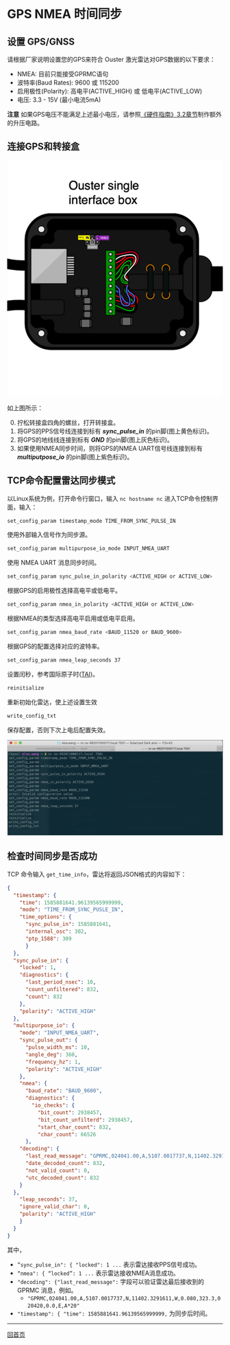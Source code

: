 # GPS NMEA 时间同步

## 设置 GPS/GNSS

请根据厂家说明设置您的GPS来符合 Ouster 激光雷达对GPS数据的以下要求：

- NMEA: 目前只能接受GPRMC语句
- 波特率(Baud Rates): 9600 或 115200
- 启用极性(Polarity): 高电平(ACTIVE_HIGH) 或 低电平(ACTIVE_LOW)
- 电压: 3.3 - 15V (最小电流5mA)

**注意** 如果GPS电压不能满足上述最小电压，请参照[《硬件指南》3.2章节](https://data.ouster.io/downloads/hardware-user-guide-v1.13.0.pdf)制作额外的升压电路。

## 连接GPS和转接盒

![interfac box gps](imgs/gps_interfacebox.png)

如上图所示：

0. 拧松转接盒四角的螺丝，打开转接盒。
1. 将GPS的PPS信号线连接到标有 ***sync_pulse_in*** 的pin脚(图上黄色标识)。
2. 将GPS的地线线连接到标有 ***GND*** 的pin脚(图上灰色标识)。
3. 如果使用NMEA同步时间，则将GPS的NMEA UART信号线连接到标有 ***multiputpose_io*** 的pin脚(图上紫色标识)。

## TCP命令配置雷达同步模式

以Linux系统为例，打开命令行窗口，输入 `nc hostname nc` 进入TCP命令控制界面，输入：

```bash
set_config_param timestamp_mode TIME_FROM_SYNC_PULSE_IN
```
使用外部输入信号作为同步源。

```bash
set_config_param multipurpose_io_mode INPUT_NMEA_UART
```
使用 NMEA UART 消息同步时间。

```bash
set_config_param sync_pulse_in_polarity <ACTIVE_HIGH or ACTIVE_LOW>
```
根据GPS的启用极性选择高电平或低电平。

```bash
set_config_param nmea_in_polarity <ACTIVE_HIGH or ACTIVE_LOW>
```
根据NMEA的类型选择高电平启用或低电平启用。

```bash
set_config_param nmea_baud_rate <BAUD_11520 or BAUD_9600>
```
根据GPS的配置选择对应的波特率。

```bash
set_config_param nmea_leap_seconds 37
```
设置闰秒，参考国际原子时([TAI](http://www.leapsecond.com/java/gpsclock.htm))。

```bash
reinitialize
```
重新初始化雷达，使上述设置生效

```bash
write_config_txt
```
保存配置，否则下次上电后配置失效。

![gps_sync](imgs/set_gps_sync.png)

## 检查时间同步是否成功

TCP 命令输入 `get_time_info`，雷达将返回JSON格式的内容如下：

```json
{
  "timestamp": {
    "time": 1585881641.96139565999999,
    "mode": "TIME_FROM_SYNC_PUSLE_IN",
    "time_options": {
      "sync_pulse_in": 1585881641,
      "internal_osc": 302,
      "ptp_1588": 309
      }
  },
  "sync_pulse_in": {
    "locked": 1,
    "diagnostics": {
      "last_period_nsec": 10,
      "count_unfiltered": 832,
      "count": 832
    },
    "polarity": "ACTIVE_HIGH"
  },
  "multipurpose_io": {
    "mode": "INPUT_NMEA_UART",
    "sync_pulse_out": {
      "pulse_width_ms": 10,
      "angle_deg": 360,
      "frequency_hz": 1,
      "polarity": "ACTIVE_HIGH"
    },
    "nmea": {
      "baud_rate": "BAUD_9600",
      "diagnostics": {
        "io_checks": {
          "bit_count": 2938457,
          "bit_count_unfilterd": 2938457,
          "start_char_count": 832,
          "char_count": 66526
      },
    "decoding": {
      "last_read_message": "GPRMC,024041.00,A,5107.0017737,N,11402.3291611,W,0.080,323.3,020420,0.0,E,A*20",
      "date_decoded_count": 832,
      "not_valid_count": 0,
      "utc_decoded_count": 832
    }
  },
    "leap_seconds": 37,
    "ignore_valid_char": 0,
    "polarity": "ACTIVE_HIGH"
    }
  }
}
```
其中，
- `”sync_pulse_in": { "locked": 1 ...` 表示雷达接收PPS信号成功。
- `“nmea": { “locked”: 1 ...` 表示雷达接收NMEA消息成功。
- `"decoding": {"last_read_message":` 字段可以验证雷达最后接收到的 GPRMC 消息，例如。
    - `"GPRMC,024041.00,A,5107.0017737,N,11402.3291611,W,0.080,323.3,020420,0.0,E,A*20"`
- `"timestamp": { "time": 1585881641.96139565999999,` 为同步后时间。

---
[回首页](README)